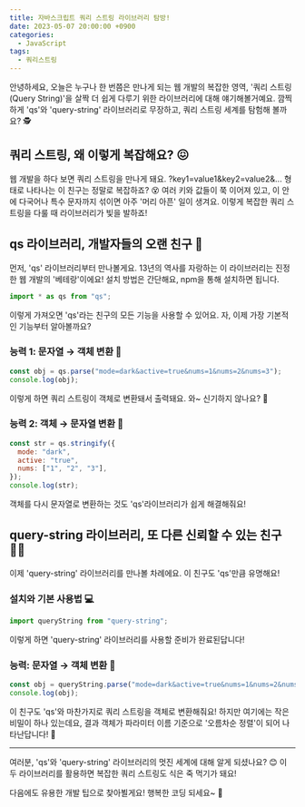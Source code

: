 ```yaml
---
title: 자바스크립트 쿼리 스트링 라이브러리 탐방!
date: 2023-05-07 20:00:00 +0900
categories:
  - JavaScript
tags:
  - 쿼리스트링
---
```


안녕하세요, 오늘은 누구나 한 번쯤은 만나게 되는 웹 개발의 복잡한 영역, '쿼리 스트링(Query String)'을 살짝 더 쉽게 다루기 위한 라이브러리에 대해 얘기해볼거예요. 깜찍하게 'qs'와 'query-string' 라이브러리로 무장하고, 쿼리 스트링 세계를 탐험해 볼까요? 🕵️

## 쿼리 스트링, 왜 이렇게 복잡해요? 😖

웹 개발을 하다 보면 쿼리 스트링을 만나게 돼요. ?key1=value1&key2=value2&... 형태로 나타나는 이 친구는 정말로 복잡하죠? 😵 여러 키와 값들이 쭉 이어져 있고, 이 안에 다국어나 특수 문자까지 섞이면 아주 '머리 아픈' 일이 생겨요. 이렇게 복잡한 쿼리 스트링을 다룰 때 라이브러리가 빛을 발하죠!

## qs 라이브러리, 개발자들의 오랜 친구 🧙

먼저, 'qs' 라이브러리부터 만나볼게요. 13년의 역사를 자랑하는 이 라이브러리는 진정한 웹 개발의 '베테랑'이에요! 설치 방법은 간단해요, npm을 통해 설치하면 됩니다. 

```javascript
import * as qs from "qs";
```

이렇게 가져오면 'qs'라는 친구의 모든 기능을 사용할 수 있어요. 자, 이제 가장 기본적인 기능부터 알아볼까요?

### 능력 1: 문자열 → 객체 변환 🎩

```javascript
const obj = qs.parse("mode=dark&active=true&nums=1&nums=2&nums=3");
console.log(obj);
```

이렇게 하면 쿼리 스트링이 객체로 변환돼서 출력돼요. 와~ 신기하지 않나요? 🌈

### 능력 2: 객체 → 문자열 변환 🔄

```javascript
const str = qs.stringify({
  mode: "dark",
  active: "true",
  nums: ["1", "2", "3"],
});
console.log(str);
```

객체를 다시 문자열로 변환하는 것도 'qs'라이브러리가 쉽게 해결해줘요!

## query-string 라이브러리, 또 다른 신뢰할 수 있는 친구 🧑‍🔬

이제 'query-string' 라이브러리를 만나볼 차례에요. 이 친구도 'qs'만큼 유명해요! 

### 설치와 기본 사용법 💻

```javascript
import queryString from "query-string";
```

이렇게 하면 'query-string' 라이브러리를 사용할 준비가 완료된답니다!

### 능력: 문자열 → 객체 변환 🔎

```javascript
const obj = queryString.parse("mode=dark&active=true&nums=1&nums=2&nums=3");
console.log(obj);
```

이 친구도 'qs'와 마찬가지로 쿼리 스트링을 객체로 변환해줘요! 하지만 여기에는 작은 비밀이 하나 있는데요, 결과 객체가 파라미터 이름 기준으로 '오름차순 정렬'이 되어 나타난답니다! 🌟

---

여러분, 'qs'와 'query-string' 라이브러리의 멋진 세계에 대해 알게 되셨나요? 😊 이 두 라이브러리를 활용하면 복잡한 쿼리 스트링도 식은 죽 먹기가 돼요! 

다음에도 유용한 개발 팁으로 찾아뵐게요! 행복한 코딩 되세요~ 🌈
